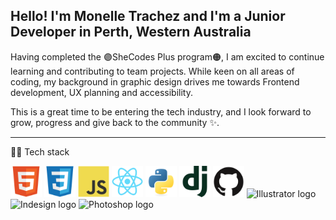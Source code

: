 ## Hello! I'm Monelle Trachez and I'm a Junior Developer in Perth, Western Australia

Having completed the 🟣SheCodes Plus program🟠, I am excited to continue learning and contributing to team projects.
While keen on all areas of coding, my background in graphic design drives me towards Frontend development, UX planning and accessibility.

This is a great time to be entering the tech industry, and I look forward to grow, progress and give back to the community ✨.

---

👩‍💻 Tech stack

<img src="https://github.com/devicons/devicon/blob/master/icons/html5/html5-original.svg" width="50px" height="50px" alt="HTML5 logo"/> <img src="https://github.com/devicons/devicon/blob/master/icons/css3/css3-original.svg" width="50px" height="50px" alt="CSS3 logo"/> <img src="https://github.com/devicons/devicon/blob/master/icons/javascript/javascript-original.svg" width="50px" height="50px" alt="JavaScript logo"/> <img src="https://github.com/devicons/devicon/blob/master/icons/react/react-original.svg" width="50px" height="50px" alt="React logo"/> <img src="https://github.com/devicons/devicon/blob/master/icons/python/python-original.svg" width="50px" height="50px" alt="Python logo"/> <img src="https://github.com/devicons/devicon/blob/master/icons/django/django-plain.svg" width="50px" height="50px" alt="Django logo"/> <img src="https://github.com/devicons/devicon/blob/master/icons/github/github-original.svg" width="50px" height="50px" alt="Github logo"/> <img src="https://upload.wikimedia.org/wikipedia/commons/f/fb/Adobe_Illustrator_CC_icon.svg" width="50px" height="50px" alt="Illustrator logo"/> <img src="https://upload.wikimedia.org/wikipedia/commons/4/48/Adobe_InDesign_CC_icon.svg" width="50px" height="50px" alt="Indesign logo"/> <img src="https://upload.wikimedia.org/wikipedia/commons/a/af/Adobe_Photoshop_CC_icon.svg" width="50px" height="50px" alt="Photoshop logo"/>



<!--
**monelle/monelle** is a ✨ _special_ ✨ repository because its `README.md` (this file) appears on your GitHub profile.

Here are some ideas to get you started:

- 🔭 I’m currently working on ...
- 🌱 I’m currently learning ...
- 👯 I’m looking to collaborate on ...
- 🤔 I’m looking for help with ...
- 💬 Ask me about ...
- 📫 How to reach me: ...
- 😄 Pronouns: ...
- ⚡ Fun fact: ...
-->
